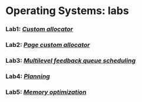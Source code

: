 # Operating Systems: labs


### Lab1: [*Custom allocator*](https://github.com/DzividzinskaM/OS-Labs/tree/master/Lab1)
### Lab2: [*Page custom allocator*](https://github.com/DzividzinskaM/OS-Labs/tree/master/Lab2)
### Lab3: [*Multilevel feedback queue scheduling*](https://github.com/DzividzinskaM/OS-Labs/tree/master/Lab3)
### Lab4: [*Planning*](https://github.com/DzividzinskaM/OS-Labs/tree/master/Lab4)
### Lab5: [*Memory optimization*](https://github.com/DzividzinskaM/OS-Labs/tree/master/Lab5)


